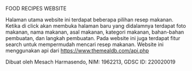 FOOD RECIPES WEBSITE

Halaman utama website ini terdapat beberapa pilihan resep makanan. Ketika di click akan membuka halaman baru yang didalamnya 
terdapat foto makanan, nama makanan, asal makanan, kategori makanan, bahan-bahan pembuatan, dan langkah pembuatan. Pada website ini juga terdapat
fitur search untuk mempermudah mencari resep makanan. Website ini menggunakan api dari https://www.themealdb.com/api.php

Dibuat oleh Mesach Harmasendo, NIM: 1962213, GDSC ID: 220020019